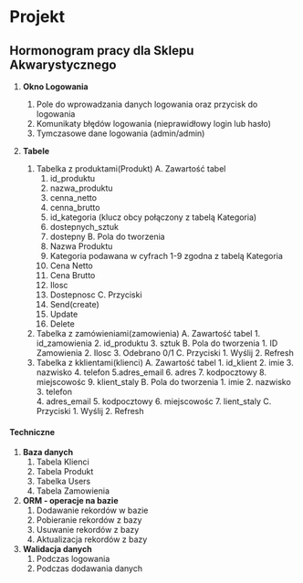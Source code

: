# Projekt

## **Hormonogram pracy dla Sklepu Akwarystycznego**

1. **Okno Logowania**
    1. Pole do wprowadzania danych logowania oraz przycisk do logowania
    2. Komunikaty błędów logowania (nieprawidłowy login lub hasło)
    3. Tymczasowe dane logowania (admin/admin)

2. **Tabele**
      1. Tabelka z produktami(Produkt)
       A. Zawartość tabel
          1. id_produktu
          2. nazwa_produktu
          3. cenna_netto
          4. cenna_brutto
          5. id_kategoria (klucz obcy połączony z tabelą Kategoria)
          6. dostepnych_sztuk
          7. dostepny
       B. Pola do tworzenia
          1. Nazwa Produktu
          2. Kategoria podawana w cyfrach 1-9 zgodna z tabelą Kategoria
          3. Cena Netto
          4. Cena Brutto
          5. Ilosc
          6. Dostepnosc
       C. Przyciski
          1. Send(create)
          2. Update
          3. Delete       
   2. Tabelka z zamówieniami(zamowienia)
        A. Zawartość tabel
          1. id_zamowienia
          2. id_produktu
          3. sztuk
        B. Pola do tworzenia
          1. ID Zamowienia
          2. Ilosc
          3. Odebrano 0/1
        C. Przyciski
          1. Wyślij
          2. Refresh         
   3. Tabelka z kklientami(klienci)
        A. Zawartość tabel
          1. id_klient
          2. imie
          3. nazwisko
          4. telefon
          5.adres_email
          6. adres
          7. kodpocztowy
          8. miejscowośc
          9. klient_staly
        B. Pola do tworzenia
          1. imie
          2. nazwisko
          3. telefon   
          4. adres_email
          5. kodpocztowy
          6. miejscowośc
          7. lient_staly
        C. Przyciski
          1. Wyślij
          2. Refresh

#### Techniczne

1. **Baza danych**
    1. Tabela Klienci
    2. Tabela Produkt
    3. Tabelka Users
    4. Tabela Zamowienia
2. **ORM - operacje na bazie**
    1. Dodawanie rekordów w bazie
    2. Pobieranie rekordów z bazy
    3. Usuwanie rekordów z bazy
    4. Aktualizacja rekordów z bazy
3. **Walidacja danych**
    1. Podczas logowania
    2. Podczas dodawania danych

